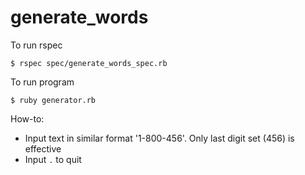 generate_words
==============

To run rspec

`$ rspec spec/generate_words_spec.rb`

To run program

`$ ruby generator.rb`

How-to:
 - Input text in similar format '1-800-456'. Only last digit set (456) is effective
 - Input `.` to quit
